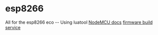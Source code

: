# esp8266
All for the esp8266 eco
-- Using luatool
[NodeMCU docs](http://nodemcu.readthedocs.io/)
[firmware build service](http://nodemcu-build.com)
